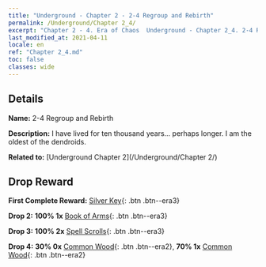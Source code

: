 ```yaml
---
title: "Underground - Chapter 2 - 2-4 Regroup and Rebirth"
permalink: /Underground/Chapter 2_4/
excerpt: "Chapter 2 - 4. Era of Chaos  Underground - Chapter 2_4. 2-4 Regroup and Rebirth"
last_modified_at: 2021-04-11
locale: en
ref: "Chapter 2_4.md"
toc: false
classes: wide
---
```


## Details

 **Name:** 2-4 Regroup and Rebirth

 **Description:** I have lived for ten thousand years... perhaps longer. I am the oldest of the dendroids.

 **Related to:** [Underground Chapter 2](/Underground/Chapter 2/)

## Drop Reward

 **First Complete Reward:** [Silver Key](/Items/con_693/){: .btn .btn--era3}

 **Drop 2:** **100% 1x** [Book of Arms](/Items/mat_18/){: .btn .btn--era3}

 **Drop 3:** **100% 2x** [Spell Scrolls](/Items/con_694/){: .btn .btn--era3}

 **Drop 4:** **30% 0x** [Common Wood](/Items/mat_7/){: .btn .btn--era2}, **70% 1x** [Common Wood](/Items/mat_7/){: .btn .btn--era2}

